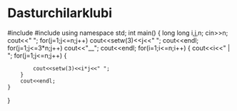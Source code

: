 # Dasturchilarklubi
#include<iostream>
#include <iomanip>
using namespace std;
int main()
{
	long long i,j,n;
	cin>>n;
	cout<<"    ";
	for(j=1;j<=n;j++)
	cout<<setw(3)<<j<<" ";
	cout<<endl;
	for(j=1;j<=3*n;j++)
	cout<<"__";
	cout<<endl;
	for(i=1;i<=n;i++)
	{
		cout<<i<<" | ";
		for(j=1;j<=n;j++)
		{
			
			cout<<setw(3)<<i*j<<" ";
		}
		cout<<endl;
	}
}
